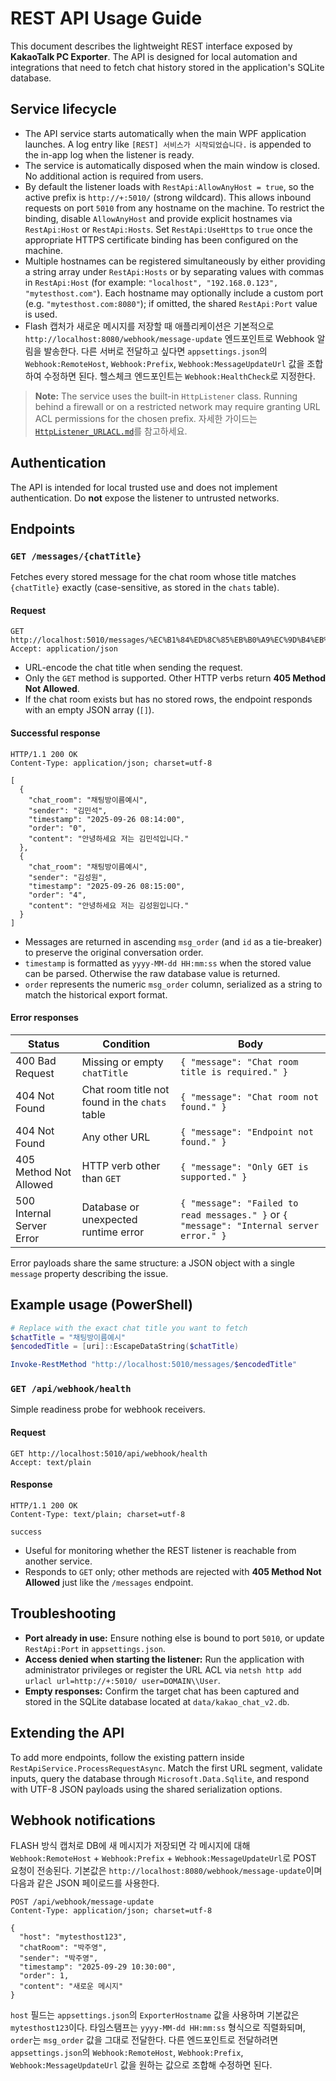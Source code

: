# REST API Usage Guide

This document describes the lightweight REST interface exposed by **KakaoTalk PC Exporter**. The API is designed for local automation and integrations that need to fetch chat history stored in the application's SQLite database.

## Service lifecycle

- The API service starts automatically when the main WPF application launches. A log entry like `[REST] 서비스가 시작되었습니다.` is appended to the in-app log when the listener is ready.
- The service is automatically disposed when the main window is closed. No additional action is required from users.
- By default the listener loads with `RestApi:AllowAnyHost = true`, so the active prefix is `http://+:5010/` (strong wildcard). This allows inbound requests on port `5010` from any hostname on the machine. To restrict the binding, disable `AllowAnyHost` and provide explicit hostnames via `RestApi:Host` or `RestApi:Hosts`. Set `RestApi:UseHttps` to `true` once the appropriate HTTPS certificate binding has been configured on the machine.
- Multiple hostnames can be registered simultaneously by either providing a string array under `RestApi:Hosts` or by separating values with commas in `RestApi:Host` (for example: `"localhost", "192.168.0.123", "mytesthost.com"`). Each hostname may optionally include a custom port (e.g. `"mytesthost.com:8080"`); if omitted, the shared `RestApi:Port` value is used.
- Flash 캡처가 새로운 메시지를 저장할 때 애플리케이션은 기본적으로 `http://localhost:8080/webhook/message-update` 엔드포인트로 Webhook 알림을 발송한다. 다른 서버로 전달하고 싶다면 `appsettings.json`의 `Webhook:RemoteHost`, `Webhook:Prefix`, `Webhook:MessageUpdateUrl` 값을 조합하여 수정하면 된다. 헬스체크 엔드포인트는 `Webhook:HealthCheck`로 지정한다.

> **Note:** The service uses the built-in `HttpListener` class. Running behind a firewall or on a restricted network may require granting URL ACL permissions for the chosen prefix. 자세한 가이드는 [`HttpListener_URLACL.md`](HttpListener_URLACL.md)를 참고하세요.

## Authentication

The API is intended for local trusted use and does not implement authentication. Do **not** expose the listener to untrusted networks.

## Endpoints

### `GET /messages/{chatTitle}`

Fetches every stored message for the chat room whose title matches `{chatTitle}` exactly (case-sensitive, as stored in the `chats` table).

#### Request

```
GET http://localhost:5010/messages/%EC%B1%84%ED%8C%85%EB%B0%A9%EC%9D%B4%EB%A6%84%EC%98%88%EC%8B%9C
Accept: application/json
```

- URL-encode the chat title when sending the request.
- Only the `GET` method is supported. Other HTTP verbs return **405 Method Not Allowed**.
- If the chat room exists but has no stored rows, the endpoint responds with an empty JSON array (`[]`).

#### Successful response

```
HTTP/1.1 200 OK
Content-Type: application/json; charset=utf-8

[
  {
    "chat_room": "채팅방이름예시",
    "sender": "김민석",
    "timestamp": "2025-09-26 08:14:00",
    "order": "0",
    "content": "안녕하세요 저는 김민석입니다."
  },
  {
    "chat_room": "채팅방이름예시",
    "sender": "김성원",
    "timestamp": "2025-09-26 08:15:00",
    "order": "4",
    "content": "안녕하세요 저는 김성원입니다."
  }
]
```

- Messages are returned in ascending `msg_order` (and `id` as a tie-breaker) to preserve the original conversation order.
- `timestamp` is formatted as `yyyy-MM-dd HH:mm:ss` when the stored value can be parsed. Otherwise the raw database value is returned.
- `order` represents the numeric `msg_order` column, serialized as a string to match the historical export format.

#### Error responses

| Status | Condition | Body |
| ------ | --------- | ---- |
| 400 Bad Request | Missing or empty `chatTitle` | `{ "message": "Chat room title is required." }` |
| 404 Not Found | Chat room title not found in the `chats` table | `{ "message": "Chat room not found." }` |
| 404 Not Found | Any other URL | `{ "message": "Endpoint not found." }` |
| 405 Method Not Allowed | HTTP verb other than `GET` | `{ "message": "Only GET is supported." }` |
| 500 Internal Server Error | Database or unexpected runtime error | `{ "message": "Failed to read messages." }` or `{ "message": "Internal server error." }` |

Error payloads share the same structure: a JSON object with a single `message` property describing the issue.

## Example usage (PowerShell)

```powershell
# Replace with the exact chat title you want to fetch
$chatTitle = "채팅방이름예시"
$encodedTitle = [uri]::EscapeDataString($chatTitle)

Invoke-RestMethod "http://localhost:5010/messages/$encodedTitle"
```

### `GET /api/webhook/health`

Simple readiness probe for webhook receivers.

#### Request

```
GET http://localhost:5010/api/webhook/health
Accept: text/plain
```

#### Response

```
HTTP/1.1 200 OK
Content-Type: text/plain; charset=utf-8

success
```

- Useful for monitoring whether the REST listener is reachable from another service.
- Responds to `GET` only; other methods are rejected with **405 Method Not Allowed** just like the `/messages` endpoint.

## Troubleshooting

- **Port already in use:** Ensure nothing else is bound to port `5010`, or update `RestApi:Port` in `appsettings.json`.
- **Access denied when starting the listener:** Run the application with administrator privileges or register the URL ACL via `netsh http add urlacl url=http://+:5010/ user=DOMAIN\\User`.
- **Empty responses:** Confirm the target chat has been captured and stored in the SQLite database located at `data/kakao_chat_v2.db`.

## Extending the API

To add more endpoints, follow the existing pattern inside `RestApiService.ProcessRequestAsync`. Match the first URL segment, validate inputs, query the database through `Microsoft.Data.Sqlite`, and respond with UTF-8 JSON payloads using the shared serialization options.

## Webhook notifications

FLASH 방식 캡처로 DB에 새 메시지가 저장되면 각 메시지에 대해 `Webhook:RemoteHost` + `Webhook:Prefix` + `Webhook:MessageUpdateUrl`로 POST 요청이 전송된다. 기본값은 `http://localhost:8080/webhook/message-update`이며 다음과 같은 JSON 페이로드를 사용한다.

```
POST /api/webhook/message-update
Content-Type: application/json; charset=utf-8

{
  "host": "mytesthost123",
  "chatRoom": "박주영",
  "sender": "박주영",
  "timestamp": "2025-09-29 10:30:00",
  "order": 1,
  "content": "새로운 메시지"
}
```

`host` 필드는 `appsettings.json`의 `ExporterHostname` 값을 사용하며 기본값은 `mytesthost123`이다. 타임스탬프는 `yyyy-MM-dd HH:mm:ss` 형식으로 직렬화되며, `order`는 `msg_order` 값을 그대로 전달한다. 다른 엔드포인트로 전달하려면 `appsettings.json`의 `Webhook:RemoteHost`, `Webhook:Prefix`, `Webhook:MessageUpdateUrl` 값을 원하는 값으로 조합해 수정하면 된다.
